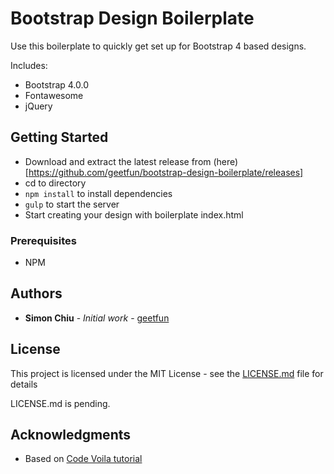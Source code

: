 # Bootstrap Design Boilerplate

Use this boilerplate to quickly get set up for Bootstrap 4 based designs.

Includes:
* Bootstrap 4.0.0
* Fontawesome
* jQuery

## Getting Started

* Download and extract the latest release from (here)[https://github.com/geetfun/bootstrap-design-boilerplate/releases]
* cd to directory
* `npm install` to install dependencies
* `gulp` to start the server
* Start creating your design with boilerplate index.html

### Prerequisites

* NPM

## Authors

* **Simon Chiu** - *Initial work* - [geetfun](https://github.com/geetfun)

## License

This project is licensed under the MIT License - see the [LICENSE.md](LICENSE.md) file for details

LICENSE.md is pending.

## Acknowledgments

* Based on [Code Voila tutorial](https://www.codevoila.com/post/32/customize-bootstrap-using-bootstrap-sass-and-gulp)